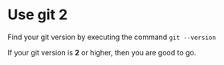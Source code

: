 # Use git 2

Find your git version by executing the command `git --version`

If your git version is **2** or higher, then you are good to go.

